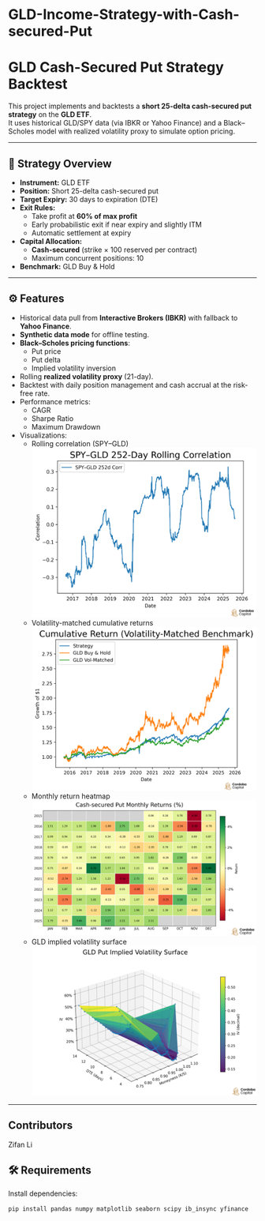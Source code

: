 # GLD-Income-Strategy-with-Cash-secured-Put

# GLD Cash-Secured Put Strategy Backtest

This project implements and backtests a **short 25-delta cash-secured put strategy** on the **GLD ETF**.  
It uses historical GLD/SPY data (via IBKR or Yahoo Finance) and a Black–Scholes model with realized volatility proxy to simulate option pricing.

---

## 📌 Strategy Overview
- **Instrument:** GLD ETF
- **Position:** Short 25-delta cash-secured put
- **Target Expiry:** 30 days to expiration (DTE)
- **Exit Rules:**
  - Take profit at **60% of max profit**
  - Early probabilistic exit if near expiry and slightly ITM
  - Automatic settlement at expiry
- **Capital Allocation:**
  - **Cash-secured** (strike × 100 reserved per contract)
  - Maximum concurrent positions: 10
- **Benchmark:** GLD Buy & Hold

---

## ⚙️ Features
- Historical data pull from **Interactive Brokers (IBKR)** with fallback to **Yahoo Finance**.
- **Synthetic data mode** for offline testing.
- **Black–Scholes pricing functions**:
  - Put price
  - Put delta
  - Implied volatility inversion
- Rolling **realized volatility proxy** (21-day).
- Backtest with daily position management and cash accrual at the risk-free rate.
- Performance metrics:
  - CAGR
  - Sharpe Ratio
  - Maximum Drawdown
- Visualizations:
  - Rolling correlation (SPY–GLD)![alt text](2.png)
  - Volatility-matched cumulative returns![alt text](3.png)
  - Monthly return heatmap![alt text](5.png)
  - GLD implied volatility surface![alt text](4.png)

---

##  Contributors

Zifan Li

## 🛠 Requirements
Install dependencies:
```bash
pip install pandas numpy matplotlib seaborn scipy ib_insync yfinance



